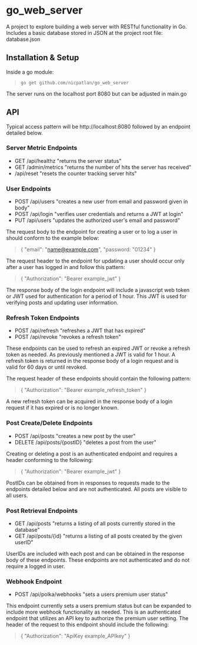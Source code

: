 # go_web_server
A project to explore building a web server with RESTful functionality in Go.
Includes a basic database stored in JSON at the project root file: database.json

## Installation & Setup
Inside a go module:
>     go get github.com/nicpatlan/go_web_server

The server runs on the localhost port 8080 but can be adjusted in main.go

## API
Typical access pattern will be http://localhost:8080 followed by an endpoint
detailed below.

### Server Metric Endpoints
- GET /api/healthz    "returns the server status"
- GET /admin/metrics  "returns the number of hits the server has received"
- /api/reset          "resets the counter tracking server hits"

### User Endpoints
- POST /api/users  "creates a new user from email and password given in body"
- POST /api/login  "verifies user credentials and returns a JWT at login"
- PUT /api/users   "updates the authorized user's email and password"

The request body to the endpoint for creating a user or to log a user in should
conform to the example below:
> {
>    "email": "name@example.com",
>    "password: "01234"
> }

The request header to the endpoint for updating a user should occur only after a
user has logged in and follow this pattern:
> {
>     "Authorization": "Bearer example_jwt"
> }    

The response body of the login endpoint will include a javascript web token or JWT
used for authentication for a period of 1 hour. This JWT is used for verifying posts
and updating user information.

### Refresh Token Endpoints
- POST /api/refresh "refreshes a JWT that has expired"
- POST /api/revoke  "revokes a refresh token"

These endpoints can be used to refresh an expired JWT or revoke a refresh token as 
needed. As previously mentioned a JWT is valid for 1 hour. A refresh token is 
returned in the response body of a login request and is valid for 60 days or until 
revoked.

The request header of these endpoints should contain the following pattern:
>{
    "Authorization": "Bearer example_refresh_token"
>}

A new refresh token can be acquired in the response body of a login request if it 
has expired or is no longer known.

### Post Create/Delete Endpoints
- POST /api/posts            "creates a new post by the user"
- DELETE /api/posts/{postID} "deletes a post from the user" 

Creating or deleting a post is an authenticated endpoint and requires a header conforming
to the following:
>{
    "Authorization": "Bearer example_jwt" 
>}

PostIDs can be obtained from in responses to requests made to the endpoints detailed 
below and are not authenticated. All posts are visible to all users.

### Post Retrieval Endpoints
- GET /api/posts      "returns a listing of all posts currently stored in the database"
- GET /api/posts/{id} "returns a listing of all posts created by the given userID"

UserIDs are included with each post and can be obtained in the response body of these
endpoints. These endpoints are not authenticated and do not require a logged in user.

### Webhook Endpoint
- POST /api/polka/webhooks "sets a users premium user status"

This endpoint currently sets a users premium status but can be expanded to include more
webhook functionality as needed. This is an authenticated endpoint that utilizes an 
API key to authorize the premium user setting. The header of the request to this endpoint
should include the following:
>{
    "Authorization": "ApiKey example_APIkey" 
>}